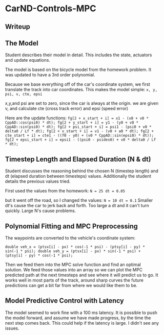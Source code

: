 # CarND-Controls-MPC

Writeup
---


## The Model

Student describes their model in detail. This includes the state, actuators and update equations.

The model is based on the bicycle model from the homework problem. It was updated to have a 3rd order polynomial.

Because we base everything off of the car's coordinate system, we first translate the track into car coordinates. This makes the model simple:
`x, y, psi, v, cte, epsi`

x,y,and psi are set to zero, since the car is always at the origin.
we are given v, and calculate cte (cross track error) and epsi (speed error)

Here are the update functions:
`
  fg[2 + x_start + i] = x1 - (x0 + v0 * CppAD::cos(psi0) * dt);
  fg[2 + y_start + i] = y1 - (y0 + v0 * CppAD::sin(psi0) * dt);
  fg[2 + psi_start + i] = psi1 - (psi0 + v0 * delta0 / Lf * dt);
  fg[2 + v_start + i] = v1 - (v0 + a0 * dt);
  fg[2 + cte_start + i] =
          cte1 - ((f0 - y0) + (v0 * CppAD::sin(epsi0) * dt));
  fg[2 + epsi_start + i] =
          epsi1 - ((psi0 - psides0) + v0 * delta0 / Lf * dt);
`          
          
## Timestep Length and Elapsed Duration (N & dt)

Student discusses the reasoning behind the chosen N (timestep length) and dt (elapsed duration between timesteps) values. Additionally the student details the previous values tried.

First used the values from the homework:
`
N = 25
dt = 0.05
`

but it went off the road, so I changed the values:
`
N = 10
dt = 0.1
`
Smaller dt's cause the car to jerk back and forth.  Too large a dt and it can't turn quickly. Large N's cause problems.


## Polynomial Fitting and MPC Preprocessing

The waypoints are converted to the vehicle's coordinate system:

`
 double veh_x = (ptsx[i] - px) * cos(-1 * psi) - (ptsy[i] - py) * sin(-1 * psi);
 double veh_y = (ptsx[i] - px) * sin(-1 * psi) + (ptsy[i] - py) * cos(-1 * psi);
`

Then we feed them into the MPC solve function and find an optimal solution. We feed those values into an array so we can plot the MPC predicted path at the next timesteps and see where it will predict us to go. It works well in most parts of the track, around sharp curves the future predictions can get a bit far from where we would like them to be.



## Model Predictive Control with Latency

The model seemed to work fine with a 100 ms latency. It is possible to push the model forward, and assume we have made progress, by the time the next step comes back. This could help if the latency is large. I didn't see any issues.


